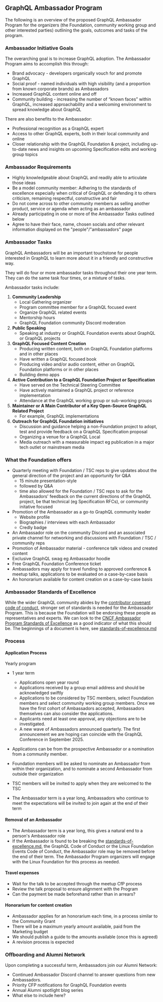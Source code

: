## GraphQL Ambassador Program

The following is an overview of the proposed GraphQL Ambassador Program for the organizers (the Foundation, community working group and other interested parties) outlining the goals, outcomes and tasks of the program.

### Ambassador Initiative Goals

The overarching goal is to increase GraphQL adoption. The Ambassador Program aims to accomplish this through:

* Brand advocacy - developers organically vouch for and promote GraphQL
* Social proof - named individuals with high visibility (and a proportion from known corporate brands) as Ambassadors
* Increased GraphQL content online and off
* Community building - increasing the number of “known faces” within GraphQL, increased approachability and a welcoming environment to spread knowledge about GraphQL  

There are also benefits to the Ambassador: 

* Professional recognition as a GraphQL expert  
* Access to other GraphQL experts, both in their local community and online
* Closer relationship with the GraphQL Foundation & project, including up-to-date news and insights on upcoming Specification edits and working group topics 

### Ambassador Requirements

* Highly knowledgeable about GraphQL and readily able to articulate those ideas 
* Be a model community member: Adhering to the standards of excellence especially when critical of GraphQL or defending it to others criticism, remaining respectful, constructive and fair 
* Do not come across to other community members as selling another product, service or agenda when acting as an ambassador
* Already participating in one or more of the Ambassador Tasks outlined below
* Agree to have their face, name, chosen socials and other relevant information displayed on the "people"/"ambassadors" page

### Ambassador Tasks

GraphQL Ambassadors will be an important touchstone for people interested in GraphQL to learn more about it in a friendly and constructive way. 

They will do four or more ambassador tasks throughout their one year term. They can do the same task four times, or a mixture of tasks.

Ambassador tasks include:

1.  **Community Leadership**
    * Local Gathering organizer
    * Program committee member for a GraphQL focused event
    * Organize GraphQL related events
    * Mentorship hours
    * GraphQL Foundation community Discord moderation
1. **Public Speaking**
    * Speaking at industry or GraphQL Foundation events about GraphQL or GraphQL projects
1. **GraphQL Focused Content Creation**
    * Producing written content, both on GraphQL Foundation platforms and in other places
    * Have written a GraphQL focused book
    * Producing video and/or audio content, either on GraphQL Foundation platforms or in other places 
    * Building demo apps
1. **Active Contribution to a GraphQL Foundation Project or Specification** 
    * Have served on the Technical Steering Committee
    * Have actively maintained a GraphQL project or reference implementation 
    * Attendance at the GraphQL working group or sub-working groups
1. **Maintainer or A Main Contributor of a Key Open-Source GraphQL Related Project**
    * For example, GraphQL implementations
1. **Outreach for GraphQL Foundation initiatives**
    * Discussion and guidance helping a non-Foundation project to adopt, test and provide feedback on a GraphQL Specification proposal
    * Organizing a venue for a GraphQL Local
    * Media outreach with a measurable impact eg publication in a major tech outlet or mainstream media 

### What the Foundation offers

* Quarterly meeting with Foundation / TSC reps to give updates about the general direction of the project and an opportunity for Q&A
    * 15 minute presentation-style  
    * followed by Q&A  
    * time also allowed for the Foundation / TSC reps to ask for the Ambassadors' feedback on the current directions of the GraphQL project, be that technical (eg Specification RFCs), or community initative focused 
* Promotion of the Ambassador as a go-to GraphQL community leader
    * Website profile
    * Biographies / interviews with each Ambassador
    * Credly badge
* An Ambassador role on the community Discord and an associated private channel for networking and discussions with Foundation / TSC / community reps
* Promotion of Ambassador material - conference talk videos and created content
* Exclusive GraphQL swag eg Ambassador hoodie
* Free GraphQL Foundation Conference ticket
* Ambassadors may apply for travel funding to approved conference & meetup talks, applications to be evaluated on a case-by-case basis
* An honorarium available for content creation on a case-by-case basis

### Ambassador Standards of Excellence

While the wider GraphQL community abides by the [contributor covenant code of conduct](https://graphql.org/codeofconduct/), stronger set of standards is needed for the Ambassador Program. This is because the Foundation will be endorsing these people as representatives and experts. We can look to the [CNCF Ambassador Program Standards of Excellence](https://www.cncf.io/people/ambassadors/program-standards/) as a good indicator of what this should be. The beginnings of a document is here, see [standards-of-excellence.md](./standards-of-excellence.md)

### Process

#### Application Process

Yearly program
 * 1 year term 
    * Applications open year round
    * Applications received by a group email address and should be acknowledged swiftly
    * Applications to be considered by TSC members, select Foundation members and select community working group members. Once we have the first cohort of Ambassadors accepted, Ambassadors themselves can also consider the applications.  
    * Applicants need at least one approval, any objections are to be investigated.
    * A new wave of Ambassadors announced quarterly. The first announcement we are hoping can coincide with the GraphQL Conference in September 2025.  

* Applications can be from the prospective Ambassador or a nomination from a community member. 
* Foundation members will be asked to nominate an Ambassador from within their organization, and to nominate a second Ambassador from outside their organization
* TSC members will be invited to apply when they are welcomed to the TSC  
* The Ambassador term is a year long, Ambassadors who continue to meet the expectations will be invited to join again at the end of their term

#### Removal of an Ambassador

* The Ambassador term is a year long, this gives a natural end to a person's Ambassador role
* If the Ambassador is found to be breaking the [standards-of-excellence.md](./standards-of-excellence.md), the GraphQL Code of Conduct or the Linux Foundation Events Code of Conduct, the Ambassador role may be removed before the end of their term. The Ambassador Program organizers will engage with the Linux Foundation for this process as needed.  

#### Travel expenses

* Wait for the talk to be accepted through the meetup CfP process  
* Review the talk proposal to ensure alignment with the Program  
* Can the payment be made beforehand rather than in arrears?   

#### Honorarium for content creation

* Ambassador applies for an honorarium each time, in a process similar to the Community Grant
* There will be a maximum yearly amount available, paid from the Marketing budget 
* We should publish a guide to the amounts available (once this is agreed)
* A revision process is expected

### Offboarding and Alumni Network

Upon completing a successful term, Ambassadors join our Alumni Network:
* Continued Ambassador Discord channel to answer questions from new Ambassadors.
* Priority CFP notifications for GraphQL Foundation events
* Annual Alumni spotlight blog series
* What else to include here? 
